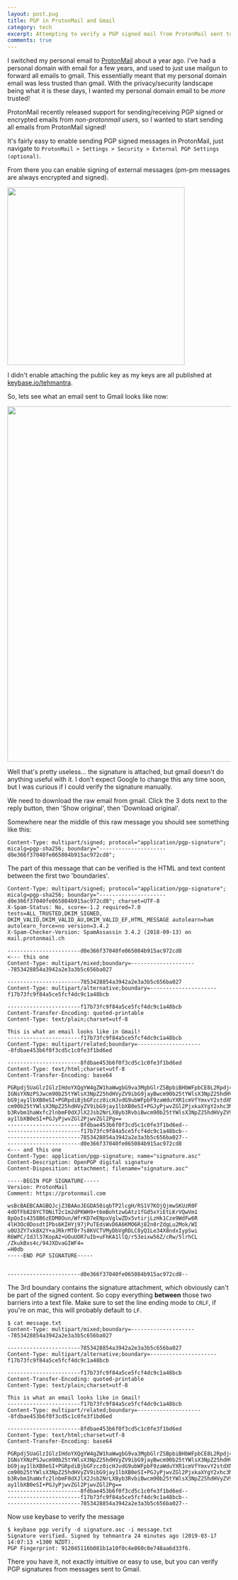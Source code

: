 ```yaml
---
layout: post.pug
title: PGP in ProtonMail and Gmail
category: tech
excerpt: Attempting to verify a PGP signed mail from ProtonMail sent to Gmail
comments: true
---
```


I switched my personal email to [ProtonMail](https://protonmail.com) about a year ago. I've had a personal domain with email for a few years, and used to just use mailgun to forward all emails to gmail. This essentially meant that my personal domain email was less trusted than gmail. With the privacy/security landscape being what it is these days, I wanted my personal domain email to be _more_ trusted!

ProtonMail recently released support for sending/receiving PGP signed or encrypted emails from _non-protonmail users_, so I wanted to start sending all emails from ProtonMail signed!

It's fairly easy to enable sending PGP signed messages in ProtonMail, just navigate to `ProtonMail > Settings > Security > External PGP Settings (optional)`.

From there you can enable signing of external messages (pm-pm messages are always encrypted and signed).

<img src="https://static.mwild.me/images/pm-security-settings.jpg" style="width:400px"></a>

I didn't enable attaching the public key as my keys are all published at [keybase.io/tehmantra](https://keybase.io/tehmantra).

So, lets see what an email sent to Gmail looks like now:

<img src="https://static.mwild.me/images/pm-email-in-gmail.jpg" style="width:800px"></a>


Well that's pretty useless... the signature is attached, but gmail doesn't do anything useful with it.
I don't expect Google to change this any time soon, but I was curious if I could verify the signature manually.

We need to download the raw email from gmail. Click the 3 dots next to the reply button, then 'Show original', then 'Download original'.

Somewhere near the middle of this raw message you should see something like this:

```
Content-Type: multipart/signed; protocol="application/pgp-signature"; micalg=pgp-sha256; boundary="---------------------d0e366f37040fe065084b915ac972cd8";
```
The part of this message that can be verified is the HTML and text content between the first two 'boundaries'.

```
Content-Type: multipart/signed; protocol="application/pgp-signature"; micalg=pgp-sha256; boundary="---------------------d0e366f37040fe065084b915ac972cd8"; charset=UTF-8
X-Spam-Status: No, score=-1.2 required=7.0 tests=ALL_TRUSTED,DKIM_SIGNED, DKIM_VALID,DKIM_VALID_AU,DKIM_VALID_EF,HTML_MESSAGE autolearn=ham autolearn_force=no version=3.4.2
X-Spam-Checker-Version: SpamAssassin 3.4.2 (2018-09-13) on mail.protonmail.ch

-----------------------d0e366f37040fe065084b915ac972cd8                                                             <--- this one
Content-Type: multipart/mixed;boundary=---------------------7853428854a3942a2e3a3b5c656ba027

-----------------------7853428854a3942a2e3a3b5c656ba027
Content-Type: multipart/alternative;boundary=---------------------f17b73fc9f84a5ce5fcf4dc9c1a48bcb

-----------------------f17b73fc9f84a5ce5fcf4dc9c1a48bcb
Content-Transfer-Encoding: quoted-printable
Content-Type: text/plain;charset=utf-8

This is what an email looks like in Gmail!
-----------------------f17b73fc9f84a5ce5fcf4dc9c1a48bcb
Content-Type: multipart/related;boundary=---------------------8fdbae453b6f0f3cd5c1c0fe3f1bd6ed

-----------------------8fdbae453b6f0f3cd5c1c0fe3f1bd6ed
Content-Type: text/html;charset=utf-8
Content-Transfer-Encoding: base64

PGRpdj5UaGlzIGlzIHdoYXQgYW4gZW1haWwgbG9va3MgbGlrZSBpbiBHbWFpbCE8L2Rpdj48ZGl2
IGNsYXNzPSJwcm90b25tYWlsX3NpZ25hdHVyZV9ibG9jayBwcm90b25tYWlsX3NpZ25hdHVyZV9i
bG9jay1lbXB0eSI+PGRpdiBjbGFzcz0icHJvdG9ubWFpbF9zaWduYXR1cmVfYmxvY2stdXNlciBw
cm90b25tYWlsX3NpZ25hdHVyZV9ibG9jay1lbXB0eSI+PGJyPjwvZGl2PjxkaXYgY2xhc3M9InBy
b3Rvbm1haWxfc2lnbmF0dXJlX2Jsb2NrLXByb3RvbiBwcm90b25tYWlsX3NpZ25hdHVyZV9ibG9j
ay1lbXB0eSI+PGJyPjwvZGl2PjwvZGl2Pg==
-----------------------8fdbae453b6f0f3cd5c1c0fe3f1bd6ed--
-----------------------f17b73fc9f84a5ce5fcf4dc9c1a48bcb--
-----------------------7853428854a3942a2e3a3b5c656ba027--
-----------------------d0e366f37040fe065084b915ac972cd8                                                             <--- and this one
Content-Type: application/pgp-signature; name="signature.asc"
Content-Description: OpenPGP digital signature
Content-Disposition: attachment; filename="signature.asc"

-----BEGIN PGP SIGNATURE-----
Version: ProtonMail
Comment: https://protonmail.com

wsBcBAEBCAAGBQJcjZ3BAAoJEGDA50iqbTP2lcgH/RS1V7KOjQjmwSKUzR0F
4dOTFb828YCTONiT2c1m2dPKWH9+t6mBohtzwGAtz1fGd5xYiEtLKrVQwVm1
8pQoIs4358B6zEDM8Oun/WfrKD7eENpxVglwZDx5vtirjLzHk1Cze9WdFw6R
4lH3Oc0DosdtIPbs6KIHYj97jPuTEdsWvD6A6KMO6Rj82n0rZdgLu2Mok/WI
u0U3ZY7xk8X2Y+aJRkrMT0r7s8KVCTVMyDbVgRDLC8yQ1Le34X8ndxIypSwi
R6WPC/IdJl37KopA2+UOuUOR7uIb+uFhKA1llQ/r53eixw56Z/cRw/5lrhCL
/ZkukBxs4c/94JXDvaGIWF4=
=H0db
-----END PGP SIGNATURE-----


-----------------------d0e366f37040fe065084b915ac972cd8--
```

The 3rd boundary contains the signature attachment, which obviously can't be part of the signed content.
So copy everything **between** those two barriers into a text file.
Make sure to set the line ending mode to `CRLF`, if you're on mac, this will probably default to `LF`.

```
$ cat message.txt
Content-Type: multipart/mixed;boundary=---------------------7853428854a3942a2e3a3b5c656ba027

-----------------------7853428854a3942a2e3a3b5c656ba027
Content-Type: multipart/alternative;boundary=---------------------f17b73fc9f84a5ce5fcf4dc9c1a48bcb

-----------------------f17b73fc9f84a5ce5fcf4dc9c1a48bcb
Content-Transfer-Encoding: quoted-printable
Content-Type: text/plain;charset=utf-8

This is what an email looks like in Gmail!
-----------------------f17b73fc9f84a5ce5fcf4dc9c1a48bcb
Content-Type: multipart/related;boundary=---------------------8fdbae453b6f0f3cd5c1c0fe3f1bd6ed

-----------------------8fdbae453b6f0f3cd5c1c0fe3f1bd6ed
Content-Type: text/html;charset=utf-8
Content-Transfer-Encoding: base64

PGRpdj5UaGlzIGlzIHdoYXQgYW4gZW1haWwgbG9va3MgbGlrZSBpbiBHbWFpbCE8L2Rpdj48ZGl2
IGNsYXNzPSJwcm90b25tYWlsX3NpZ25hdHVyZV9ibG9jayBwcm90b25tYWlsX3NpZ25hdHVyZV9i
bG9jay1lbXB0eSI+PGRpdiBjbGFzcz0icHJvdG9ubWFpbF9zaWduYXR1cmVfYmxvY2stdXNlciBw
cm90b25tYWlsX3NpZ25hdHVyZV9ibG9jay1lbXB0eSI+PGJyPjwvZGl2PjxkaXYgY2xhc3M9InBy
b3Rvbm1haWxfc2lnbmF0dXJlX2Jsb2NrLXByb3RvbiBwcm90b25tYWlsX3NpZ25hdHVyZV9ibG9j
ay1lbXB0eSI+PGJyPjwvZGl2PjwvZGl2Pg==
-----------------------8fdbae453b6f0f3cd5c1c0fe3f1bd6ed--
-----------------------f17b73fc9f84a5ce5fcf4dc9c1a48bcb--
-----------------------7853428854a3942a2e3a3b5c656ba027--
```

Now use keybase to verify the message

```
$ keybase pgp verify -d signature.asc -i message.txt 
Signature verified. Signed by tehmantra 24 minutes ago (2019-03-17 14:07:13 +1300 NZDT).
PGP Fingerprint: 912045116b081b1a10f0c4e860c0e748aa6d33f6.
```

There you have it, not exactly intuitive or easy to use, but you can verify PGP signatures from messages sent to Gmail.
